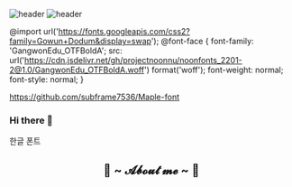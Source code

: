 ![header](https://capsule-render.vercel.app/api?type=Waving&color=0:5c8eb7,100:575893&height=200&section=header&text=sol's%20github&fontSize=90&fontAlignY=40&animation=fadeIn&strokeWidth=2&stroke=ffffff&fontColor=ffffff)
![header](https://capsule-render.vercel.app/api?type=rounded&color=8977AD&section=header&text=sol's%20github&fontColor=ffffff&strokeWidth=2&stroke=ffffff)


 @import url('https://fonts.googleapis.com/css2?family=Gowun+Dodum&display=swap');
 @font-face {
    font-family: 'GangwonEdu_OTFBoldA';
    src: url('https://cdn.jsdelivr.net/gh/projectnoonnu/noonfonts_2201-2@1.0/GangwonEdu_OTFBoldA.woff') format('woff');
    font-weight: normal;
    font-style: normal;
}



https://github.com/subframe7536/Maple-font
### Hi there 👋
한글 폰트

<h2 align="center"> 🦊 ~ 𝓐𝓫𝓸𝓾𝓽 𝓶𝓮 ~ 🦊 </h2>


<!--
**s0lk1m/s0lk1m** is a ✨ _special_ ✨ repository because its `README.md` (this file) appears on your GitHub profile.

Here are some ideas to get you started:

- 🔭 I’m currently working on ...
- 🌱 I’m currently learning ...
- 👯 I’m looking to collaborate on ...
- 🤔 I’m looking for help with ...
- 💬 Ask me about ...
- 📫 How to reach me: ...
- 😄 Pronouns: ...
- ⚡ Fun fact: ...
-->
